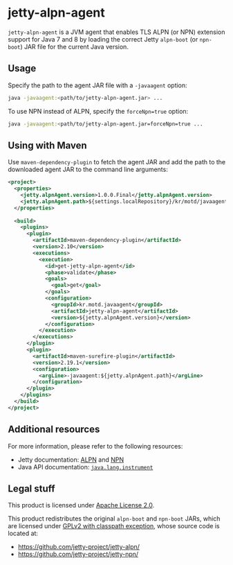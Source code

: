 # jetty-alpn-agent

`jetty-alpn-agent` is a JVM agent that enables TLS ALPN (or NPN) extension support for Java 7 and 8 by loading the correct Jetty `alpn-boot` (or `npn-boot`) JAR file for the current Java version. 

## Usage

Specify the path to the agent JAR file with a `-javaagent` option:

```bash
java -javaagent:<path/to/jetty-alpn-agent.jar> ...
```

To use NPN instead of ALPN, specify the `forceNpn=true` option:

```bash
java -javaagent:<path/to/jetty-alpn-agent.jar=forceNpn=true ...
```

## Using with Maven

Use `maven-dependency-plugin` to fetch the agent JAR and add the path to the downloaded agent JAR to the command line arguments:

```xml
<project>
  <properties>
    <jetty.alpnAgent.version>1.0.0.Final</jetty.alpnAgent.version>
    <jetty.alpnAgent.path>${settings.localRepository}/kr/motd/javaagent/jetty-alpn-agent/${jetty.alpnAgent.version}/jetty-alpn-agent-${jetty.alpnAgent.version}.jar</jetty.alpnAgent.path>
  </properties>
  
  <build>
    <plugins>
      <plugin>
        <artifactId>maven-dependency-plugin</artifactId>
        <version>2.10</version>
        <executions>
          <execution>
            <id>get-jetty-alpn-agent</id>
            <phase>validate</phase>
            <goals>
              <goal>get</goal>
            </goals>
            <configuration>
              <groupId>kr.motd.javaagent</groupId>
              <artifactId>jetty-alpn-agent</artifactId>
              <version>${jetty.alpnAgent.version}</version>
            </configuration>
          </execution>
        </executions>
      </plugin>
      <plugin>
        <artifactId>maven-surefire-plugin</artifactId>
        <version>2.19.1</version>
        <configuration>
          <argLine>-javaagent:${jetty.alpnAgent.path}</argLine>
        </configuration>
      </plugin>
    </plugins>
  </build>
</project>
```

## Additional resources

For more information, please refer to the following resources:

- Jetty documentation: [ALPN](http://www.eclipse.org/jetty/documentation/9.3.0.v20150612/alpn-chapter.html) and [NPN](http://www.eclipse.org/jetty/documentation/9.2.10.v20150310/npn-chapter.html)
- Java API documentation: [`java.lang.instrument`](https://docs.oracle.com/javase/8/docs/api/java/lang/instrument/package-summary.html)

## Legal stuff

This product is licensed under [Apache License 2.0](http://www.apache.org/licenses/LICENSE-2.0).

This product redistributes the original `alpn-boot` and `npn-boot` JARs, which are licensed under [GPLv2 with classpath exception](http://openjdk.java.net/legal/gplv2+ce.html), whose source code is located at:

- https://github.com/jetty-project/jetty-alpn/
- https://github.com/jetty-project/jetty-npn/
